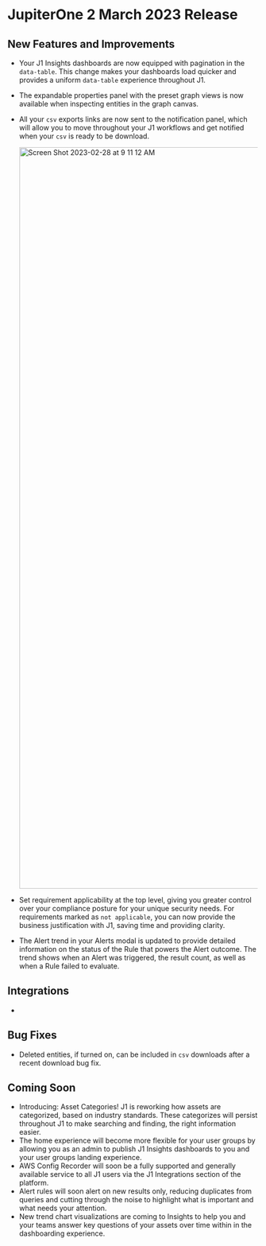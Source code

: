 # JupiterOne 2 March 2023 Release

## New Features and Improvements
-  Your J1 Insights dashboards are now equipped with pagination in the `data-table`. This change makes your dashboards load quicker and provides a uniform `data-table` experience throughout J1. 
-  The expandable properties panel with the preset graph views is now available when inspecting entities in the graph canvas. 
- All your `csv` exports links are now sent to the notification panel, which will allow you to move throughout your J1 workflows and get notified when your `csv` is ready to be download.


  <img width="1492" alt="Screen Shot 2023-02-28 at 9 11 12 AM" src="https://user-images.githubusercontent.com/112508192/221895445-d619874a-c3cf-47f3-9ca4-daf9c9316157.png"> 

- Set requirement applicability at the top level, giving you greater control over your compliance posture for your unique security needs. For requirements marked as `not applicable`, you can now provide the business justification with J1, saving time and providing clarity.
- The Alert trend in your Alerts modal is updated to provide detailed information on the status of the Rule that powers the Alert outcome. The trend shows when an Alert was triggered, the result count, as well as when a Rule failed to evaluate. 

## Integrations

- 

## Bug Fixes

-   Deleted entities, if turned on, can be included in `csv` downloads after a recent download bug fix. 

## Coming Soon

- Introducing: Asset Categories! J1 is reworking how assets are categorized, based on industry standards. These categorizes will persist throughout J1 to make searching and finding, the right information easier. 
- The home experience will become more flexible for your user groups by allowing you as an admin to publish J1 Insights dashboards to you and your user groups landing experience.  
- AWS Config Recorder will soon be a fully supported and generally available service to all J1 users via the J1 Integrations section of the platform.
- Alert rules will soon alert on new results only, reducing duplicates from queries and cutting through the noise to highlight what is important and what needs your attention. 
- New trend chart visualizations are coming to Insights to help you and your teams answer key questions of your assets over time within in the dashboarding experience. 
